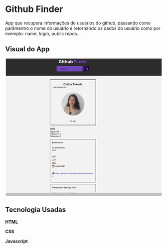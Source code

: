 # Github Finder
 App que recupera informações de usuários do github,  passando como parâmentro o nome do usuário  e retornando os dados do usuário como por exemplo: name, login, public repos...

## Visual do App
<p align="center">
  <img src=".github/githubFinder.png" width=500>
</p>


## Tecnologia Usadas
**HTML**

**CSS**

**Javascript**


